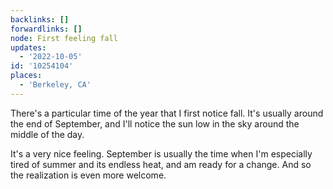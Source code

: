 ```yaml
---
backlinks: []
forwardlinks: []
node: First feeling fall
updates:
  - '2022-10-05'
id: '10254104'
places:
  - 'Berkeley, CA'
---
```

There's a particular time of the year that I first notice fall. It's usually around the end of September, and I'll notice the sun  low in the sky around the middle of the day. 

It's a very nice feeling. September is usually the time when I'm especially tired of summer and its endless heat, and am ready for a change. And so the realization is even more welcome. 

